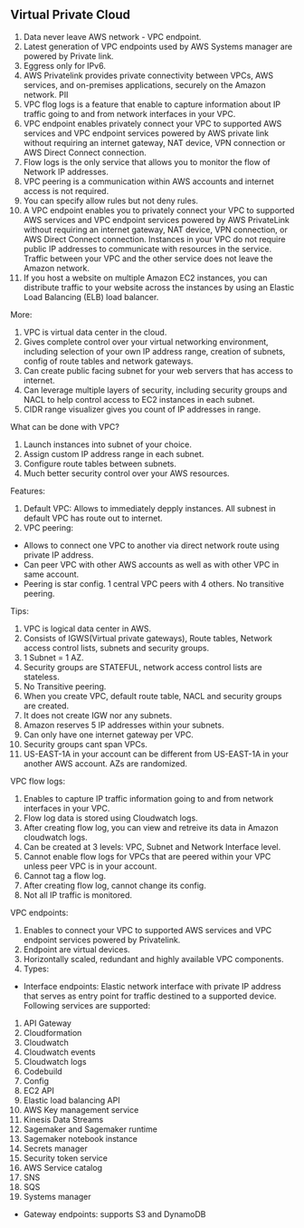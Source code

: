 ## Virtual Private Cloud

1. Data never leave AWS network - VPC endpoint.
2. Latest generation of VPC endpoints used by AWS Systems manager are powered by Private link.
3. Eggress only for IPv6.
4. AWS Privatelink provides private connectivity between VPCs, AWS services, and on-premises applications, securely on the Amazon network. PII
5. VPC flog logs is a feature that enable to capture information about IP traffic going to and from network interfaces in your VPC. 
6. VPC endpoint enables privately connect your VPC to supported AWS services and VPC endpoint services powered by AWS private link without requiring an internet gateway, NAT device, VPN connection or AWS Direct Connect connection.
7. Flow logs is the only service that allows you to monitor the flow of Network IP addresses.
8. VPC peering is a communication within AWS accounts and internet access is not required.
9. You can specify allow rules but not deny rules.
10. A VPC endpoint enables you to privately connect your VPC to supported AWS services and VPC endpoint services powered by AWS PrivateLink without requiring an internet gateway, NAT device, VPN connection, or AWS Direct Connect connection. Instances in your VPC do not require public IP addresses to communicate with resources in the service. Traffic between your VPC and the other service does not leave the Amazon network.
11. If you host a website on multiple Amazon EC2 instances, you can distribute traffic to your website across the instances by using an Elastic Load Balancing (ELB) load balancer.

More:

1. VPC is virtual data center in the cloud.
2. Gives complete control over your virtual networking environment, including selection of your own IP address range, creation of subnets, config of route tables and network gateways.
3. Can create public facing subnet for your web servers that has access to internet.
4. Can leverage multiple layers of security, including security groups and NACL to help control access to EC2 instances in each subnet.
5. CIDR range visualizer gives you count of IP addresses in range.

What can be done with VPC?
1. Launch instances into subnet of your choice.
2. Assign custom IP address range in each subnet.
3. Configure route tables between subnets.
4. Much better security control over your AWS resources.

Features:
1. Default VPC: Allows to immediately depply instances. All subnest in default VPC has route out to internet.
2. VPC peering: 
 - Allows to connect one VPC to another via direct network route using private IP address.
 - Can peer VPC with other AWS accounts as well as with other VPC in same account.
 - Peering is star config. 1 central VPC peers with 4 others. No transitive peering.

 Tips:
 1. VPC is logical data center in AWS.
 2. Consists of IGWS(Virtual private gateways), Route tables, Network access control lists, subnets and security groups.
 3. 1 Subnet = 1 AZ.
 4. Security groups are STATEFUL, network access control lists are stateless.
 5. No Transitive peering.
 6. When you create VPC, default route table, NACL and security groups are created.
 7. It does not create IGW nor any subnets.
 8. Amazon reserves 5 IP addresses within your subnets.
 9. Can only have one internet gateway per VPC.
 10. Security groups cant span VPCs.
 11. US-EAST-1A in your account can be different from US-EAST-1A in your another AWS account. AZs are randomized.

 VPC flow logs:
 1. Enables to capture IP traffic information going to and from network interfaces in your VPC.
 2. Flow log data is stored using Cloudwatch logs.
 3. After creating flow log, you can view and retreive its data in Amazon cloudwatch logs.
 4. Can be created at 3 levels: VPC, Subnet and Network Interface level.
 5. Cannot enable flow logs for VPCs that are peered within your VPC unless peer VPC is in your account.
 6. Cannot tag a flow log.
 7. After creating flow log, cannot change its config.
 8. Not all IP traffic is monitored.

 VPC endpoints:
 1. Enables to connect your VPC to supported AWS services and VPC endpoint services powered by Privatelink.
 2. Endpoint are virtual devices.
 3. Horizontally scaled, redundant and highly available VPC components.
 4. Types:
  - Interface endpoints: 
  Elastic network interface with private IP address that serves as entry point for traffic destined to a supported device. Following services are supported:
  1. API Gateway
  2. Cloudformation
  3. Cloudwatch
  4. Cloudwatch events
  5. Cloudwatch logs
  6. Codebuild
  7. Config
  8. EC2 API
  9. Elastic load balancing API
  10. AWS Key management service
  11. Kinesis Data Streams
  12. Sagemaker and Sagemaker runtime
  13. Sagemaker notebook instance
  14. Secrets manager
  15. Security token service
  16. AWS Service catalog
  17. SNS
  18. SQS
  19. Systems manager
  
  - Gateway endpoints: supports S3 and DynamoDB
